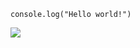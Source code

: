 ```shell
console.log("Hello world!")
```

![](https://github-readme-stats.vercel.app/api/?username=misakano7545&count_private=true&show_icons=true&theme=dracula)
